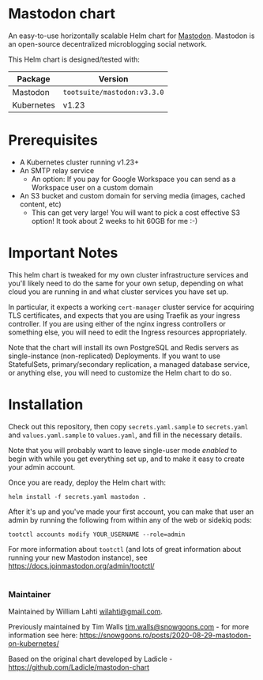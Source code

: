 # Mastodon chart

An easy-to-use horizontally scalable Helm chart for [Mastodon](https://github.com/tootsuite/mastodon).
Mastodon is an open-source decentralized microblogging social network.

This Helm chart is designed/tested with:

| Package | Version |
| ------- | ------- |
| Mastodon | `tootsuite/mastodon:v3.3.0` |
| Kubernetes | v1.23 |

# Prerequisites

- A Kubernetes cluster running v1.23+
- An SMTP relay service 
    * An option: If you pay for Google Workspace you can send as a Workspace user on a custom domain
- An S3 bucket and custom domain for serving media (images, cached content, etc)
    * This can get very large! You will want to pick a cost effective S3 option! It took about 2 weeks to hit 60GB for 
      me :-)

# Important Notes

This helm chart is tweaked for my own cluster infrastructure services and you'll likely need to do the same for your 
own setup, depending on what cloud you are running in and what cluster services you have set up. 

In particular, it expects a working `cert-manager` cluster service for acquiring TLS certificates, and expects that you 
are using Traefik as your ingress controller. If you are using either of the nginx ingress controllers or something else, 
you will need to edit the Ingress resources appropriately.

Note that the chart will install its own PostgreSQL and Redis servers as single-instance (non-replicated) Deployments. 
If you want to use StatefulSets, primary/secondary replication, a managed database service, or anything else, you will 
need to customize the Helm chart to do so.  

# Installation

Check out this repository, then copy `secrets.yaml.sample` to `secrets.yaml` and `values.yaml.sample` to `values.yaml`,
and fill in the necessary details.

Note that you will probably want to leave single-user mode *enabled* to begin with while you get everything set up, and
to make it easy to create your admin account.

Once you are ready, deploy the Helm chart with: 

```
helm install -f secrets.yaml mastodon .
```

After it's up and you've made your first account, you can make that user an admin by running the following from 
within any of the web or sidekiq pods:

```
tootctl accounts modify YOUR_USERNAME --role=admin
```

For more information about `tootctl` (and lots of great information about running your new Mastodon instance), see
https://docs.joinmastodon.org/admin/tootctl/

# 

### Maintainer

Maintained by William Lahti <wilahti@gmail.com>.

Previously maintained by Tim Walls <tim.walls@snowgoons.com> - for more information see
here: https://snowgoons.ro/posts/2020-08-29-mastodon-on-kubernetes/

Based on the original chart developed by Ladicle - https://github.com/Ladicle/mastodon-chart
